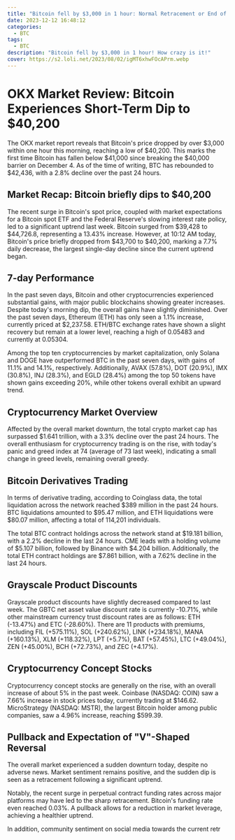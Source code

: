 ```yaml
---
title: "Bitcoin fell by $3,000 in 1 hour: Normal Retracement or End of Bull Market"
date: 2023-12-12 16:48:12
categories:
  - BTC
tags:
  - BTC
description: "Bitcoin fell by $3,000 in 1 hour! How crazy is it!"
cover: https://s2.loli.net/2023/08/02/igMT6xhwFOcAPrm.webp
---
```


# OKX Market Review: Bitcoin Experiences Short-Term Dip to $40,200

The OKX market report reveals that Bitcoin's price dropped by over $3,000 within one hour this morning, reaching a low of $40,200. This marks the first time Bitcoin has fallen below $41,000 since breaking the $40,000 barrier on December 4. As of the time of writing, BTC has rebounded to $42,436, with a 2.8% decline over the past 24 hours.

## Market Recap: Bitcoin briefly dips to $40,200

The recent surge in Bitcoin's spot price, coupled with market expectations for a Bitcoin spot ETF and the Federal Reserve's slowing interest rate policy, led to a significant uptrend last week. Bitcoin surged from $39,428 to $44,726.8, representing a 13.43% increase. However, at 10:12 AM today, Bitcoin's price briefly dropped from $43,700 to $40,200, marking a 7.7% daily decrease, the largest single-day decline since the current uptrend began.

## 7-day Performance

In the past seven days, Bitcoin and other cryptocurrencies experienced substantial gains, with major public blockchains showing greater increases. Despite today's morning dip, the overall gains have slightly diminished. Over the past seven days, Ethereum (ETH) has only seen a 1.1% increase, currently priced at $2,237.58. ETH/BTC exchange rates have shown a slight recovery but remain at a lower level, reaching a high of 0.05483 and currently at 0.05304.

Among the top ten cryptocurrencies by market capitalization, only Solana and DOGE have outperformed BTC in the past seven days, with gains of 11.1% and 14.1%, respectively. Additionally, AVAX (57.8%), DOT (20.9%), IMX (30.8%), INJ (28.3%), and EGLD (28.4%) among the top 50 tokens have shown gains exceeding 20%, while other tokens overall exhibit an upward trend.

## Cryptocurrency Market Overview

Affected by the overall market downturn, the total crypto market cap has surpassed $1.641 trillion, with a 3.3% decline over the past 24 hours. The overall enthusiasm for cryptocurrency trading is on the rise, with today's panic and greed index at 74 (average of 73 last week), indicating a small change in greed levels, remaining overall greedy.

## Bitcoin Derivatives Trading

In terms of derivative trading, according to Coinglass data, the total liquidation across the network reached $389 million in the past 24 hours. BTC liquidations amounted to $95.47 million, and ETH liquidations were $80.07 million, affecting a total of 114,201 individuals.

The total BTC contract holdings across the network stand at $19.181 billion, with a 2.2% decline in the last 24 hours. CME leads with a holding volume of $5.107 billion, followed by Binance with $4.204 billion. Additionally, the total ETH contract holdings are $7.861 billion, with a 7.62% decline in the last 24 hours.

## Grayscale Product Discounts

Grayscale product discounts have slightly decreased compared to last week. The GBTC net asset value discount rate is currently -10.71%, while other mainstream currency trust discount rates are as follows: ETH (-13.47%) and ETC (-28.60%). There are 11 products with premiums, including FIL (+575.11%), SOL (+240.62%), LINK (+234.18%), MANA (+160.13%), XLM (+118.32%), LPT (+5.7%), BAT (+57.45%), LTC (+49.04%), ZEN (+45.00%), BCH (+72.73%), and ZEC (+4.17%).

## Cryptocurrency Concept Stocks

Cryptocurrency concept stocks are generally on the rise, with an overall increase of about 5% in the past week. Coinbase (NASDAQ: COIN) saw a 7.66% increase in stock prices today, currently trading at $146.62. MicroStrategy (NASDAQ: MSTR), the largest Bitcoin holder among public companies, saw a 4.96% increase, reaching $599.39.

## Pullback and Expectation of "V"-Shaped Reversal

The overall market experienced a sudden downturn today, despite no adverse news. Market sentiment remains positive, and the sudden dip is seen as a retracement following a significant uptrend.

Notably, the recent surge in perpetual contract funding rates across major platforms may have led to the sharp retracement. Bitcoin's funding rate even reached 0.03%. A pullback allows for a reduction in market leverage, achieving a healthier uptrend.

In addition, community sentiment on social media towards the current retr

